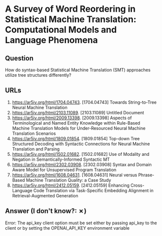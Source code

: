 # A Survey of Word Reordering in Statistical Machine Translation: Computational Models and Language Phenomena

## Question

How do syntax-based Statistical Machine Translation (SMT) approaches utilize tree structures differently?

## URLs

1. https://ar5iv.org/html/1704.04743. [1704.04743] Towards String-to-Tree Neural Machine Translation
2. https://ar5iv.org/html/2103.11089. [2103.11089] Untitled Document
3. https://ar5iv.org/html/2009.13398. [2009.13398] Aspects of Terminological and Named Entity Knowledge within Rule-Based Machine Translation Models for Under-Resourced Neural Machine Translation Scenarios
4. https://ar5iv.org/html/1809.01854. [1809.01854] Top-down Tree Structured Decoding with Syntactic Connections for Neural Machine Translation and Parsing
5. https://ar5iv.org/html/1502.01682. [1502.01682] Use of Modality and Negation in Semantically-Informed Syntactic MT
6. https://ar5iv.org/html/2302.03908. [2302.03908] Syntax and Domain Aware Model for Unsupervised Program Translation
7. https://ar5iv.org/html/1608.04631. [1608.04631] Neural versus Phrase-Based Machine Translation Quality: a Case Study
8. https://ar5iv.org/html/2412.05159. [2412.05159] Enhancing Cross-Language Code Translation via Task-Specific Embedding Alignment in Retrieval-Augmented Generation

## Answer (I don't know?: ✗)

Error: The api_key client option must be set either by passing api_key to the client or by setting the OPENAI_API_KEY environment variable